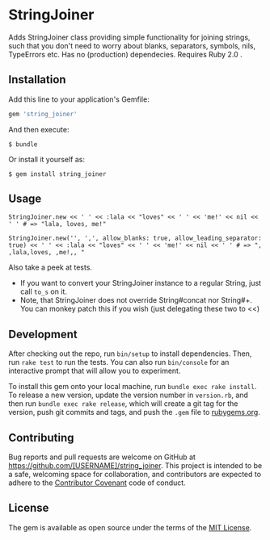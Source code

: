 # StringJoiner

Adds StringJoiner class providing simple functionality for joining strings, such that you don't need to worry about blanks, separators, symbols, nils, TypeErrors etc. Has no (production) dependecies. Requires Ruby 2.0 .

## Installation

Add this line to your application's Gemfile:

```ruby
gem 'string_joiner'
```

And then execute:

    $ bundle

Or install it yourself as:

    $ gem install string_joiner

## Usage

	StringJoiner.new << ' ' << :lala << "loves" << ' ' << 'me!' << nil << ' ' # => "lala, loves, me!"

	StringJoiner.new('', ',', allow_blanks: true, allow_leading_separator: true) << ' ' << :lala << "loves" << ' ' << 'me!' << nil << ' ' # => ", ,lala,loves, ,me!,, "

Also take a peek at tests.

- If you want to convert your StringJoiner instance to a regular String, just call `to_s` on it.
- Note, that StringJoiner does not override String#concat nor String#+. You can monkey patch this if you wish (just delegating these two to <<) 

## Development

After checking out the repo, run `bin/setup` to install dependencies. Then, run `rake test` to run the tests. You can also run `bin/console` for an interactive prompt that will allow you to experiment.

To install this gem onto your local machine, run `bundle exec rake install`. To release a new version, update the version number in `version.rb`, and then run `bundle exec rake release`, which will create a git tag for the version, push git commits and tags, and push the `.gem` file to [rubygems.org](https://rubygems.org).

## Contributing

Bug reports and pull requests are welcome on GitHub at https://github.com/[USERNAME]/string_joiner. This project is intended to be a safe, welcoming space for collaboration, and contributors are expected to adhere to the [Contributor Covenant](http://contributor-covenant.org) code of conduct.


## License

The gem is available as open source under the terms of the [MIT License](http://opensource.org/licenses/MIT).

